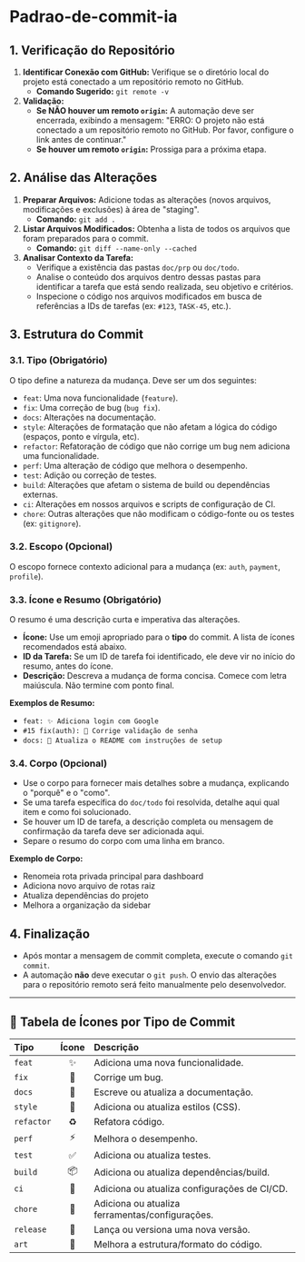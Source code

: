 # Padrao-de-commit-ia

## 1. Verificação do Repositório

1.  **Identificar Conexão com GitHub:** Verifique se o diretório local do projeto está conectado a um repositório remoto no GitHub.
    * **Comando Sugerido:** `git remote -v`
2.  **Validação:**
    * **Se NÃO houver um remoto `origin`:** A automação deve ser encerrada, exibindo a mensagem: "ERRO: O projeto não está conectado a um repositório remoto no GitHub. Por favor, configure o link antes de continuar."
    * **Se houver um remoto `origin`:** Prossiga para a próxima etapa.

## 2. Análise das Alterações

1.  **Preparar Arquivos:** Adicione todas as alterações (novos arquivos, modificações e exclusões) à área de "staging".
    * **Comando:** `git add .`
2.  **Listar Arquivos Modificados:** Obtenha a lista de todos os arquivos que foram preparados para o commit.
    * **Comando:** `git diff --name-only --cached`
3.  **Analisar Contexto da Tarefa:**
    * Verifique a existência das pastas `doc/prp` ou `doc/todo`.
    * Analise o conteúdo dos arquivos dentro dessas pastas para identificar a tarefa que está sendo realizada, seu objetivo e critérios.
    * Inspecione o código nos arquivos modificados em busca de referências a IDs de tarefas (ex: `#123`, `TASK-45`, etc.).

## 3. Estrutura do Commit

### 3.1. Tipo (Obrigatório)

O tipo define a natureza da mudança. Deve ser um dos seguintes:

* `feat`: Uma nova funcionalidade (`feature`).
* `fix`: Uma correção de bug (`bug fix`).
* `docs`: Alterações na documentação.
* `style`: Alterações de formatação que não afetam a lógica do código (espaços, ponto e vírgula, etc).
* `refactor`: Refatoração de código que não corrige um bug nem adiciona uma funcionalidade.
* `perf`: Uma alteração de código que melhora o desempenho.
* `test`: Adição ou correção de testes.
* `build`: Alterações que afetam o sistema de build ou dependências externas.
* `ci`: Alterações em nossos arquivos e scripts de configuração de CI.
* `chore`: Outras alterações que não modificam o código-fonte ou os testes (ex: `gitignore`).

### 3.2. Escopo (Opcional)

O escopo fornece contexto adicional para a mudança (ex: `auth`, `payment`, `profile`).

### 3.3. Ícone e Resumo (Obrigatório)

O resumo é uma descrição curta e imperativa das alterações.

* **Ícone:** Use um emoji apropriado para o **tipo** do commit. A lista de ícones recomendados está abaixo.
* **ID da Tarefa:** Se um ID de tarefa foi identificado, ele deve vir no início do resumo, antes do ícone.
* **Descrição:** Descreva a mudança de forma concisa. Comece com letra maiúscula. Não termine com ponto final.

**Exemplos de Resumo:**

* `feat: ✨ Adiciona login com Google`
* `#15 fix(auth): 🐛 Corrige validação de senha`
* `docs: 📝 Atualiza o README com instruções de setup`

### 3.4. Corpo (Opcional)

* Use o corpo para fornecer mais detalhes sobre a mudança, explicando o "porquê" e o "como".
* Se uma tarefa específica do `doc/todo` foi resolvida, detalhe aqui qual item e como foi solucionado.
* Se houver um ID de tarefa, a descrição completa ou mensagem de confirmação da tarefa deve ser adicionada aqui.
* Separe o resumo do corpo com uma linha em branco.

**Exemplo de Corpo:**

- Renomeia rota privada principal para dashboard
- Adiciona novo arquivo de rotas raiz
- Atualiza dependências do projeto
- Melhora a organização da sidebar

## 4. Finalização

* Após montar a mensagem de commit completa, execute o comando `git commit`.
* A automação **não** deve executar o `git push`. O envio das alterações para o repositório remoto será feito manualmente pelo desenvolvedor.

---

## 🎨 Tabela de Ícones por Tipo de Commit

| Tipo       | Ícone | Descrição                                    |
| :--------- | :---: | :--------------------------------------------- |
| `feat`     |  ✨   | Adiciona uma nova funcionalidade.            |
| `fix`      |  🐛   | Corrige um bug.                                |
| `docs`     |  📝   | Escreve ou atualiza a documentação.          |
| `style`    |  💄   | Adiciona ou atualiza estilos (CSS).            |
| `refactor` |  ♻️   | Refatora código.                               |
| `perf`     |  ⚡️   | Melhora o desempenho.                          |
| `test`     |  ✅   | Adiciona ou atualiza testes.                 |
| `build`    |  📦   | Adiciona ou atualiza dependências/build.     |
| `ci`       |  🎡   | Adiciona ou atualiza configurações de CI/CD.   |
| `chore`    |  🔨   | Adiciona ou atualiza ferramentas/configurações. |
| `release`  |  🎉   | Lança ou versiona uma nova versão.           |
| `art`      |  🎨   | Melhora a estrutura/formato do código.       |